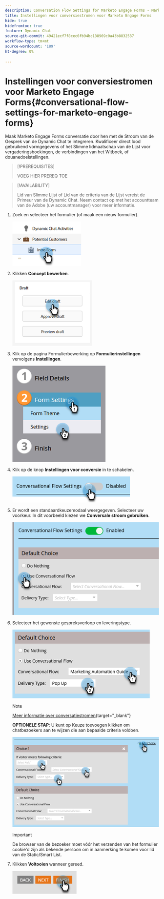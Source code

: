 ```yaml
---
description: Conversation Flow Settings for Marketo Engage Forms - Marketo Docs - productdocumentatie
title: Instellingen voor conversiestromen voor Marketo Engage Forms
hide: true
hidefromtoc: true
feature: Dynamic Chat
source-git-commit: 49421ecf7f8cec6fb94bc138969c0a43b8832537
workflow-type: tm+mt
source-wordcount: '189'
ht-degree: 0%

---
```


# Instellingen voor conversiestromen voor Marketo Engage Forms{#conversational-flow-settings-for-marketo-engage-forms}

Maak Marketo Engage Forms conversatie door hen met de Stroom van de Gesprek van de Dynamic Chat te integreren. Kwalificeer direct lood gebruikend vormgegevens of het Slimme lidmaatschap van de Lijst voor vergaderingsboekingen, de verbindingen van het Witboek, of douanedoelstellingen.

>[!PREREQUISITES]
>
>VOEG HIER PREREQ TOE

>[!AVAILABILITY]
>
>Lid van Slimme Lijst of Lid van de criteria van de Lijst vereist de Primeur van de Dynamic Chat. Neem contact op met het accountteam van de Adobe (uw accountmanager) voor meer informatie.

1. Zoek en selecteer het formulier (of maak een nieuw formulier).

   ![](assets/conversational-flow-settings-1.png)

1. Klikken **Concept bewerken**.

   ![](assets/conversational-flow-settings-2.png)

1. Klik op de pagina Formulierbewerking op **Formulierinstellingen** vervolgens **Instellingen**.

   ![](assets/conversational-flow-settings-3.png)

1. Klik op de knop **Instellingen voor conversie** in te schakelen.

   ![](assets/conversational-flow-settings-4.png)

1. Er wordt een standaardkeuzemodaal weergegeven. Selecteer uw voorkeur. In dit voorbeeld kiezen we **Conversale stroom gebruiken**.

   ![](assets/conversational-flow-settings-5.png)

1. Selecteer het gewenste gespreksverloop en leveringstype.

   ![](assets/conversational-flow-settings-6.png)

   >[!NOTE]
   >
   >[Meer informatie over conversatiestromen](/help/marketo/product-docs/demand-generation/dynamic-chat-two/automated-chat/conversational-flows-overview.md){target="_blank"}

   **OPTIONELE STAP**: U kunt op Keuze toevoegen klikken om chatbezoekers aan te wijzen die aan bepaalde criteria voldoen.

   ![](assets/conversational-flow-settings-7.png)

   >[!IMPORTANT]
   >
   >De browser van de bezoeker moet vóór het verzenden van het formulier cookie&#39;d zijn als bekende persoon om in aanmerking te komen voor lid van de Static/Smart List.

1. Klikken **Voltooien** wanneer gereed.

   ![](assets/conversational-flow-settings-8.png)

